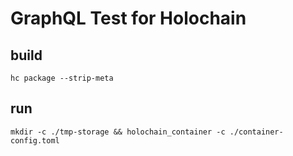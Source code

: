 # GraphQL Test for Holochain

## build

`hc package --strip-meta`

## run

`mkdir -c ./tmp-storage && holochain_container -c ./container-config.toml`